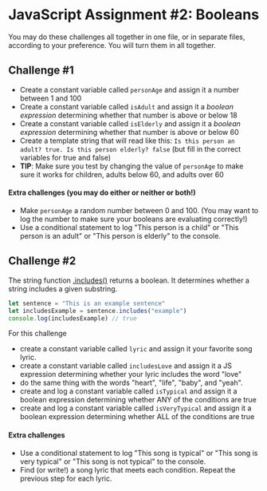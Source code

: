 # JavaScript Assignment #2: Booleans

You may do these challenges all together in one file, or in separate files, according to your preference. You will turn them in all together.

## Challenge #1

-   Create a constant variable called `personAge` and assign it a number between 1 and 100
-   Create a constant variable called `isAdult` and assign it a _boolean expression_ determining whether that number is above or below 18
-   Create a constant variable called `isElderly` and assign it a _boolean expression_ determining whether that number is above or below 60
-   Create a template string that will read like this: `Is this person an adult? true. Is this person elderly? false` (but fill in the correct variables for true and false)
-   **TIP**: Make sure you test by changing the value of `personAge` to make sure it works for children, adults below 60, and adults over 60

#### Extra challenges (you may do either or neither or both!)

-   Make `personAge` a random number between 0 and 100. (You may want to log the number to make sure your booleans are evaluating correctly!)
-   Use a conditional statement to log "This person is a child" or "This person is an adult" or "This person is elderly" to the console.

## Challenge #2

The string function [.includes()](https://developer.mozilla.org/en-US/docs/Web/JavaScript/Reference/Global_Objects/String/includes) returns a boolean. It determines whether a string includes a given substring.

```js
let sentence = "This is an example sentence"
let includesExample = sentence.includes("example")
console.log(includesExample) // true
```

For this challenge

-   create a constant variable called `lyric` and assign it your favorite song lyric.
-   create a constant variable called `includesLove` and assign it a JS expression determining whether your lyric includes the word "love"
-   do the same thing with the words "heart", "life", "baby", and "yeah".
-   create and log a constant variable called `isTypical` and assign it a boolean expression determining whether ANY of the conditions are true
-   create and log a constant variable called `isVeryTypical` and assign it a boolean expression determining whether ALL of the conditions are true

#### Extra challenges

-   Use a conditional statement to log "This song is typical" or "This song is very typical" or "This song is not typical" to the console.
-   Find (or write!) a song lyric that meets each condition. Repeat the previous step for each lyric.
